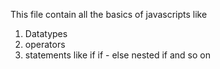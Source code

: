 This file contain all the basics of javascripts like 
1. Datatypes
2. operators
3. statements like if if - else nested if and so on